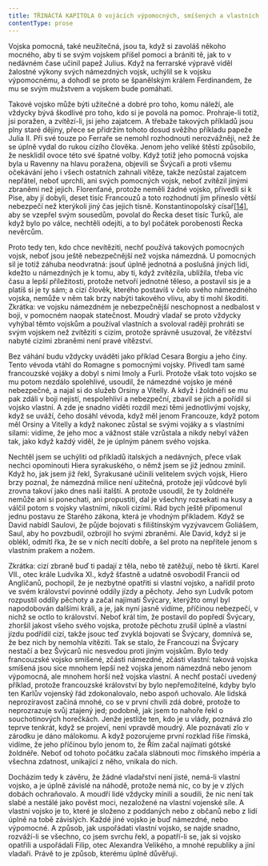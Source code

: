 ```yaml
---
title: TŘINÁCTÁ KAPITOLA O vojácích výpomocných, smíšených a vlastních
contentType: prose
---
```


Vojska pomocná, také neužitečná, jsou ta, když si zavoláš někoho mocného, aby ti se svým vojskem přišel pomoci a brániti tě, jak to v nedávném čase učinil papež Julius. Když na ferrarské výpravě viděl žalostné výkony svých námezdných vojsk, uchýlil se k vojsku výpomocnému, a dohodl se proto se španělským králem Ferdinandem, že mu se svým mužstvem a vojskem bude pomáhati.

Takové vojsko může býti užitečné a dobré pro toho, komu náleží, ale vždycky bývá škodlivé pro toho, kdo si je povolá na pomoc. Prohraje-li totiž, jsi poražen, a zvítězí-li, jsi jeho zajatcem. A třebaže takových příkladů jsou plny staré dějiny, přece se přidržím tohoto dosud svěžího příkladu papeže Julia II. Při své touze po Ferraře se nemohl rozhodnouti nerozvážněji, než že se úplně vydal do rukou cizího člověka. Jenom jeho veliké štěstí způsobilo, že nesklidil ovoce této své špatné volby. Když totiž jeho pomocná vojska byla u Ravenny na hlavu poražena, objevili se Švýcaři a proti všemu očekávání jeho i všech ostatních zahnali vítěze, takže nezůstal zajatcem nepřátel, neboť uprchli, ani svých pomocných vojsk, neboť zvítězil jinými zbraněmi než jejich. Florenťané, protože neměli žádné vojsko, přivedli si k Pise, aby jí dobyli, deset tisíc Francouzů a toto rozhodnutí jim přineslo větší nebezpečí než kterýkoli jiný čas jejich tísně. Konstantinopolský císař[\[14\]](./resources/undefined), aby se vzepřel svým sousedům, povolal do Řecka deset tisíc Turků, ale když bylo po válce, nechtěli odejíti, a to byl počátek porobenosti Řecka nevěrcům.

Proto tedy ten, kdo chce nevítěziti, nechť používá takových pomocných vojsk, neboť jsou ještě nebezpečnější než vojska námezdná. U pomocných sil je totiž záhuba neodvratná: jsouť úplně jednotná a poslušná jiných lidí, kdežto u námezdných je k tomu, aby ti, když zvítězila, ublížila, třeba víc času a lepší příležitosti, protože netvoří jednotné těleso, a postavil sis je a platíš si je ty sám; a cizí člověk, kterého postavíš v čelo svého námezdného vojska, nemůže v něm tak brzy nabýti takového vlivu, aby ti mohl škoditi. Zkrátka: ve vojsku námezdném je nebezpečnější neschopnost a nedbalost v boji, v pomocném naopak statečnost. Moudrý vladař se proto vždycky vyhýbal těmto vojskům a používal vlastních a svoloval raději prohráti se svým vojskem než zvítěziti s cizím, protože správně usuzoval, že vítězství nabyté cizími zbraněmi není pravé vítězství.

Bez váhání budu vždycky uváděti jako příklad Cesara Borgiu a jeho činy. Tento vévoda vtáhl do Romagne s pomocnými vojsky. Přivedl tam samé francouzské vojáky a dobyl s nimi Imoly a Furli. Protože však toto vojsko se mu potom nezdálo spolehlivé, usoudil, že námezdné vojsko je méně nebezpečné, a najal si do služeb Orsiny a Vitelly. A když i žoldnéři se mu pak zdáli v boji nejistí, nespolehliví a nebezpeční, zbavil se jich a pořídil si vojsko vlastní. A zde je snadno viděti rozdíl mezi těmi jednotlivými vojsky, když se uváží, čeho dosáhl vévoda, když měl jenom Francouze, když potom měl Orsiny a Vitelly a když nakonec zůstal se svými vojáky a s vlastními silami: vidíme, že jeho moc a vážnost stále vzrůstala a nikdy nebyl vážen tak, jako když každý viděl, že je úplným pánem svého vojska.

Nechtěl jsem se uchýliti od příkladů italských a nedávných, přece však nechci opominouti Hiera syrakuského, o němž jsem se již jednou zmínil. Když ho, jak jsem již řekl, Syrakusané učinili velitelem svých vojsk, Hiero brzy poznal, že námezdná milice není užitečná, protože její vůdcové byli zrovna takoví jako dnes naši italští. A protože usoudil, že ty žoldnéře nemůže ani si ponechati, ani propustiti, dal je všechny rozsekati na kusy a válčil potom s vojsky vlastními, nikoli cizími. Rád bych ještě připomenul jednu postavu ze Starého zákona, která je vhodným příkladem. Když se David nabídl Saulovi, že půjde bojovati s filištínským vyzývavcem Goliášem, Saul, aby ho povzbudil, ozbrojil ho svými zbraněmi. Ale David, když si je oblékl, odmítl řka, že se v nich necítí dobře, a šel proto na nepřítele jenom s vlastním prakem a nožem.

Zkrátka: cizí zbraně buď ti padají z těla, nebo tě zatěžují, nebo tě škrtí. Karel VII., otec krále Ludvíka XI., když šťastně a udatně osvobodil Francii od Angličanů, pochopil, že je nezbytné opatřiti si vlastní vojsko, a nařídil proto ve svém království povinné oddíly jízdy a pěchoty. Jeho syn Ludvík potom rozpustil oddíly pěchoty a začal najímati Švýcary, kterýžto omyl byl napodobován dalšími králi, a je, jak nyní jasně vidíme, příčinou nebezpečí, v nichž se octlo to království. Neboť král tím, že postavil do popředí Švýcary, zhoršil jakost všeho svého vojska, protože pěchotu zrušil úplně a vlastní jízdu podřídil cizí, takže jsouc teď zvyklá bojovati se Švýcary, domnívá se, že bez nich by nemohla vítěziti. Tak se stalo, že Francouzi na Švýcary nestačí a bez Švýcarů nic nesvedou proti jiným vojskům. Bylo tedy francouzské vojsko smíšené, zčásti námezdné, zčásti vlastní: taková vojska smíšená jsou sice mnohem lepší než vojska jenom námezdná nebo jenom výpomocná, ale mnohem horší než vojska vlastní. A nechť postačí uvedený příklad, protože francouzské království by bylo nepřemožitelné, kdyby bylo ten Karlův vojenský řád zdokonalovalo, nebo aspoň uchovalo. Ale lidská neprozíravost začíná mnohé, co se v první chvíli zdá dobré, protože to neprozrazuje svůj ztajený jed; podobně, jak jsem to nahoře řekl o souchotinových horečkách. Jenže jestliže ten, kdo je u vlády, poznává zlo teprve tenkrát, když se projeví, není vpravdě moudrý. Ale poznávati zlo v zárodku je dáno málokomu. A když pozorujeme první rozklad říše římská, vidíme, že jeho příčinou bylo jenom to, že Řím začal najímati gótské žoldnéře. Neboť od tohoto počátku začala slábnouti moc římského impéria a všechna zdatnost, unikající z něho, vnikala do nich.

Docházím tedy k závěru, že žádné vladařství není jisté, nemá-li vlastní vojsko, a je úplně závislé na náhodě, protože nemá nic, co by je v zlých dobách ochraňovalo. A moudří lidé vždycky mínili a soudili, že nic není tak slabé a nestálé jako pověst moci, nezaložené na vlastní vojenské síle. A vlastní vojsko je to, které je složeno z poddaných nebo z občanů nebo z lidí úplně na tobě závislých. Každé jiné vojsko je buď námezdné, nebo výpomocné. A způsob, jak uspořádati vlastní vojsko, se najde snadno, rozváží-li se všechno, co jsem svrchu řekl, a popatří-li se, jak si vojsko opatřili a uspořádali Filip, otec Alexandra Velikého, a mnohé republiky a jiní vladaři. Právě to je způsob, kterému úplně důvěřuji.
